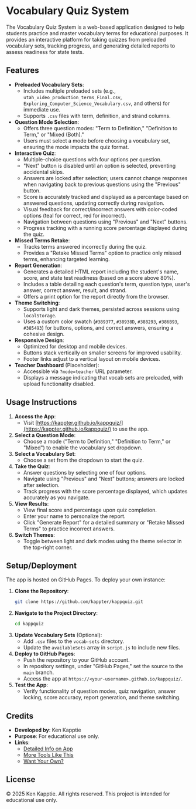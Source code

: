 # Vocabulary Quiz System

The Vocabulary Quiz System is a web-based application designed to help students practice and master vocabulary terms for educational purposes. It provides an interactive platform for taking quizzes from preloaded vocabulary sets, tracking progress, and generating detailed reports to assess readiness for state tests.

## Features

- **Preloaded Vocabulary Sets**:
  - Includes multiple preloaded sets (e.g., `utah_video_production_terms_Final.csv`, `Exploring_Computer_Science_Vocabulary.csv`, and others) for immediate use.
  - Supports `.csv` files with term, definition, and strand columns.
- **Question Mode Selection**:
  - Offers three question modes: "Term to Definition," "Definition to Term," or "Mixed (Both)."
  - Users must select a mode before choosing a vocabulary set, ensuring the mode impacts the quiz format.
- **Interactive Quiz**:
  - Multiple-choice questions with four options per question.
  - "Next" button is disabled until an option is selected, preventing accidental skips.
  - Answers are locked after selection; users cannot change responses when navigating back to previous questions using the "Previous" button.
  - Score is accurately tracked and displayed as a percentage based on answered questions, updating correctly during navigation.
  - Visual feedback for correct/incorrect answers with color-coded options (teal for correct, red for incorrect).
  - Navigation between questions using "Previous" and "Next" buttons.
  - Progress tracking with a running score percentage displayed during the quiz.
- **Missed Terms Retake**:
  - Tracks terms answered incorrectly during the quiz.
  - Provides a "Retake Missed Terms" option to practice only missed terms, enhancing targeted learning.
- **Report Generation**:
  - Generates a detailed HTML report including the student's name, score, and state test readiness (based on a score above 80%).
  - Includes a table detailing each question's term, question type, user's answer, correct answer, result, and strand.
  - Offers a print option for the report directly from the browser.
- **Theme Switching**:
  - Supports light and dark themes, persisted across sessions using `localStorage`.
  - Uses a custom color swatch (`#389377`, `#38938D`, `#388293`, `#386B93`, `#385493`) for buttons, options, and correct answers, ensuring a cohesive design.
- **Responsive Design**:
  - Optimized for desktop and mobile devices.
  - Buttons stack vertically on smaller screens for improved usability.
  - Footer links adjust to a vertical layout on mobile devices.
- **Teacher Dashboard** (Placeholder):
  - Accessible via `?mode=teacher` URL parameter.
  - Displays a message indicating that vocab sets are preloaded, with upload functionality disabled.

## Usage Instructions

1. **Access the App**:
   - Visit [https://kappter.github.io/kappquiz/](https://kappter.github.io/kappquiz/) to use the app.
2. **Select a Question Mode**:
   - Choose a mode ("Term to Definition," "Definition to Term," or "Mixed") to enable the vocabulary set dropdown.
3. **Select a Vocabulary Set**:
   - Choose a set from the dropdown to start the quiz.
4. **Take the Quiz**:
   - Answer questions by selecting one of four options.
   - Navigate using "Previous" and "Next" buttons; answers are locked after selection.
   - Track progress with the score percentage displayed, which updates accurately as you navigate.
5. **View Results**:
   - View final score and percentage upon quiz completion.
   - Enter your name to personalize the report.
   - Click "Generate Report" for a detailed summary or "Retake Missed Terms" to practice incorrect answers.
6. **Switch Themes**:
   - Toggle between light and dark modes using the theme selector in the top-right corner.

## Setup/Deployment

The app is hosted on GitHub Pages. To deploy your own instance:

1. **Clone the Repository**:
   ```bash
   git clone https://github.com/kappter/kappquiz.git
   ```
2. **Navigate to the Project Directory**:
   ```bash
   cd kappquiz
   ```
3. **Update Vocabulary Sets** (Optional):
   - Add `.csv` files to the `vocab-sets` directory.
   - Update the `availableSets` array in `script.js` to include new files.
4. **Deploy to GitHub Pages**:
   - Push the repository to your GitHub account.
   - In repository settings, under "GitHub Pages," set the source to the `main` branch.
   - Access the app at `https://<your-username>.github.io/kappquiz/`.
5. **Test the App**:
   - Verify functionality of question modes, quiz navigation, answer locking, score accuracy, report generation, and theme switching.

## Credits

- **Developed by**: Ken Kapptie
- **Purpose**: For educational use only.
- **Links**:
  - [Detailed Info on App](https://github.com/kappter/kappquiz/)
  - [More Tools Like This](https://kappter.github.io/portfolio/#projects)
  - [Want Your Own?](https://kappter.github.io/portfolio/proposal.html)

## License

© 2025 Ken Kapptie. All rights reserved. This project is intended for educational use only.